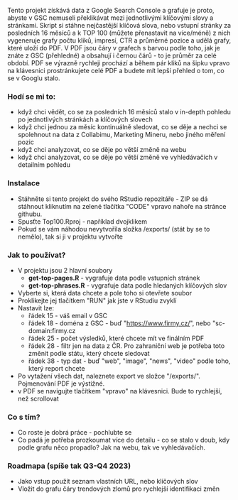 Tento projekt získává data z Google Search Console a grafuje je proto, abyste v GSC nemuseli překlikávat mezi jednotlivými klíčovými slovy a stránkami.
Skript si stáhne nejčastější klíčová slova, nebo vstupní stránky za posledních 16 měsíců a k TOP 100 (můžete přenastavit na více/méně) z nich vygeneruje grafy počtu kliků, impresí, CTR a průměrné pozice a udělá grafy, které uloží do PDF.
V PDF jsou čáry v grafech s barvou podle toho, jak je znáte z GSC (přehledné) a obsahují i černou čárů - to je průměr za celé období.
PDF se výrazně rychleji prochází a během pár kliků na šipku vpravo na klávesnici prostránkujete celé PDF a budete mít lepší přehled o tom, co se v Googlu stalo.

### Hodí se mi to:
* když chci vědět, co se za posledních 16 měsíců stalo v in-depth pohledu po jednotlivých stránkách a klíčových slovech
* když chci jednou za měsíc kontinuálně sledovat, co se děje a nechci se spolehnout na data z Collabimu, Marketing Mineru, nebo jiného měření pozic
* když chci analyzovat, co se děje po větší změně na webu
* když chci analyzovat, co se děje po větší změně ve vyhledávačích v detailním pohledu 

### Instalace
* Stáhněte si tento projekt do svého RStudio repozitáře - ZIP se dá stáhnout kliknutím na zelené tlačítka "CODE" vpravo nahoře na stránce githubu.
* Spusťte Top100.Rproj - například dvojklikem
* Pokud se vám náhodou nevytvořila složka /exports/ (stát by se to nemělo), tak si ji v projektu vytvořte

### Jak to používat?
* V projektu jsou 2 hlavní soubory 
  * **get-top-pages.R** - vygrafuje data podle vstupních stránek
  * **get-top-phrases.R** - vygrafuje data podle hledaných klíčových slov
* Vyberte si, která data chcete a pole toho si otevřete soubor
* Proklikejte jej tlačítkem "RUN" jak jste v RStudiu zvyklí
* Nastavit lze:
  * řádek 15 - váš email v GSC
  * řádek 18 - doména z GSC - buď "https://www.firmy.cz/", nebo "sc-domain:firmy.cz
  * řádek 25 - počet výsledků, které chcete mít ve finálním PDF
  * řádek 28 - filtr jen na data z ČR. Pro zahraniční web je potřeba toto změnit podle státu, který chcete sledovat
  * řádek 38 - typ dat - buď "web", "image", "news", "video" podle toho, který report chcete
* Po vytažení všech dat, naleznete export ve složce "/exports/". Pojmenování PDF je výstižné.
* v PDF se navigujte tlačítkem "vpravo" na klávesnici. Bude to rychlejší, než scrollovat

### Co s tím?
* Co roste je dobrá práce - pochlubte se
* Co padá je potřeba prozkoumat více do detailu - co se stalo v doub, kdy podle grafu něco propadlo? Jak na webu, tak ve vyhledávačích.

### Roadmapa (spíše tak Q3-Q4 2023)
* Jako vstup použít seznam vlastních URL, nebo klíčových slov
* Vložit do grafu čáry trendových zlomů pro rychlejší identifikaci změn
